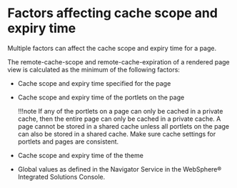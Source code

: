 # Factors affecting cache scope and expiry time

Multiple factors can affect the cache scope and expiry time for a page.

The remote-cache-scope and remote-cache-expiration of a rendered page view is calculated as the minimum of the following factors:

-   Cache scope and expiry time specified for the page
-   Cache scope and expiry time of the portlets on the page

    !!!note
        If any of the portlets on a page can only be cached in a private cache, then the entire page can only be cached in a private cache. A page cannot be stored in a shared cache unless all portlets on the page can also be stored in a shared cache. Make sure cache settings for portlets and pages are consistent.

-   Cache scope and expiry time of the theme
-   Global values as defined in the Navigator Service in the WebSphere® Integrated Solutions Console.


